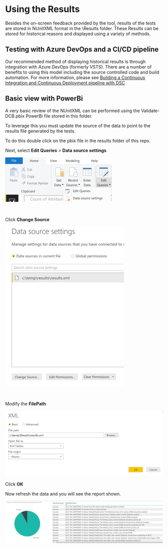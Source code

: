 # Using the Results

Besides the on-screen feedback provided by the tool, results of the tests are stored in NUnitXML format in the \Results folder.  These Results can be stored for historical reasons and displayed using a variety of methods.

## Testing with Azure DevOps and a CI/CD pipeline

Our recommended method of displaying historical results is through integration with Azure DevOps (formerly VSTS).  There are a number of benefits to using this model including the source controlled code and build automation. For more information, please see [Building a Continuous Integration and Continuous Deployment pipeline with DSC](https://docs.microsoft.com/en-us/powershell/dsc/dsccicd)

## Basic view with PowerBi

A very basic review of the NUnitXML can be performed using the Validate-DCB.pbix PowerBi file stored in this folder.

To leverage this you must update the source of the data to point to the results file generated by the tests.

To do this double click on the pbix file in the results folder of this repo.

Next, select ****Edit Queries**** > ****Data source settings****

<img src="../helpers/pics/EditDataSource.png" >

&emsp;

Click ****Change Source****

<img src="../helpers/pics/ChangeSource.png" >

&emsp;

Modify the ****FilePath****

<img src="../helpers/pics/FilePath.png" >

Click ****OK****

Now refresh the data and you will see the report shown.

<img src="../helpers/pics/RefreshData.png" >
